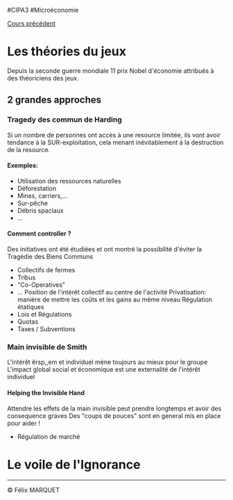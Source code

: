 #CIPA3 #Microéconomie

[Cours précédent](Microéconomie%20Cours%205.md)

# Les théories du jeux
Depuis la seconde guerre mondiale 11 prix Nobel d'économie attribués à des théoriciens des jeux.

## 2 grandes approches
### Tragedy des commun de Harding
Si un nombre de personnes ont accès à une resource limitée, ils vont avoir tendance à la SUR-exploitation, cela menant inévitablement à la destruction de la resource.

#### Exemples:
- Utilisation des ressources naturelles
- Déforestation
- Mines, carriers,...
- Sur-pêche
- Débris spaciaux
- ...

#### Comment controller ?
Des initiatives ont été étudiées et ont montré la possibilité d'éviter la Tragédie des Biens Communs
- Collectifs de fermes
- Tribus
- "Co-Operatives"
- ...
Position de l'intérêt collectif au centre de l'activité
Privatisation: manière de mettre les coûts et les gains au même niveau
Régulation étatiques
- Lois et Régulations
- Quotas
- Taxes / Subventions
### Main invisible de Smith
L'intérêt êrsp,,em et individuel mène toujours au mieux pour le groupe
L'impact global social et économique est une externalité de l'intérêt individuel

#### Helping the Invisible Hand
Attendre les effets de la main invisible peut prendre longtemps et avoir des consequence graves
Des "coups de pouces" sont en general mis en place pour aider !
- Régulation de marché

# Le voile de l'Ignorance


---
&copy; Félix MARQUET